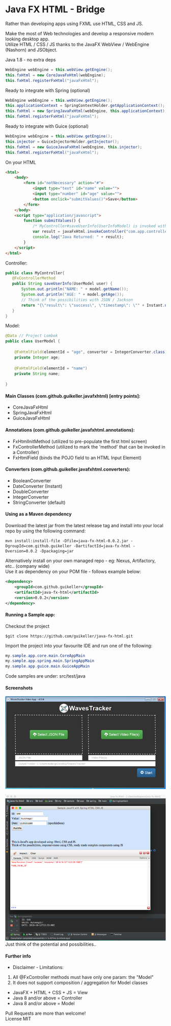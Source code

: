 Java FX HTML - Bridge
============

Rather than developing apps using FXML use HTML, CSS and JS.

Make the most of Web technologies and develop a responsive modern looking desktop app.<br> 
Utilize HTML / CSS / JS thanks to the JavaFX WebView / WebEngine (Nashorn) and JSObject.

Java 1.8 - no extra deps

```java
WebEngine webEngine = this.webView.getEngine();
this.fxHtml = new CoreJavaFxHtml(webEngine);
this.fxHtml.registerFxHtml("javaFxHtml");
``` 

Ready to integrate with Spring (optional)

```java
WebEngine webEngine = this.webView.getEngine();
this.applicationContext = SpringContextHolder.getApplicationContext();
this.fxHtml = new SpringJavaFxHtml(webEngine, this.applicationContext);
this.fxHtml.registerFxHtml("javaFxHtml");
```

Ready to integrate with Guice (optional)
```java
WebEngine webEngine = this.webView.getEngine();
this.injector = GuiceInjectorHolder.getInjector();
this.fxHtml = new GuiceJavaFxHtml(webEngine, this.injector);
this.fxHtml.registerFxHtml("javaFxHtml");
```

On your HTML
```html
<html>
    <body>
        <form id="notNecessary" action="#">
            <input type="text" id="name" value="">
            <input type="number" id="age" value="">
            <button onclick="submitValues()">Save</button>
        </form>
    </body>
    <script type="application/javascript">
        function submitValues() {
            /* MyController#saveUserInfo(UserInfoModel) is invoked with the 'Model' automagically populated */
            var result = javaFxHtml.invokeController("com.app.controller.MyController", "saveUserInfo");
            console.log("Java Returned: " + result);
        }
    </script>
</html>
```

Controller:
```java
public class MyController{
   @FxControllerMethod
   public String saveUserInfo(UserModel user) {
       System.out.println("NAME: " + model.getName());
       System.out.println("AGE: " + model.getAge());
       // Think of the possibilities with JSON / Jackson
       return "{\"result\": \"success\", \"timestamp\": \"" + Instant.now() + "\"}";
   }
}
```

Model:
```java
@Data // Project Lombok
public class UserModel {

    @FxHtmlField(elementId = "age", converter = IntegerConverter.class)
    private Integer age;

    @FxHtmlField(elementId = "name")
    private String name;

}
```

#### Main Classes (com.github.guikeller.javafxhtml) [entry points]:
 * CoreJavaFxHtml
 * SpringJavaFxHtml
 * GuiceJavaFxHtml
 
#### Annotations (com.github.guikeller.javafxhtml.annotations):
 * FxHtmlInitMethod (utilized to pre-populate the first html screen)
 * FxControllerMethod (utilized to mark the 'method' that can be invoked in a Controller)
 * FxHtmlField (binds the POJO field to an HTML Input Element)
 
#### Converters (com.github.guikeller.javafxhtml.converters):
 * BooleanConverter
 * DateConverter (Instant)
 * DoubleConverter
 * IntegerConverter
 * StringConverter (default) 
 
#### Using as a Maven dependency
Download the latest jar from the latest release tag and install into your local repo by using the following command:
```shell
mvn install:install-file -Dfile=java-fx-html-0.0.2.jar -DgroupId=com.github.guikeller -DartifactId=java-fx-html -Dversion=0.0.2 -Dpackaging=jar
```
Alternatively install on your own managed repo - eg: Nexus, Artifactory, etc.. (company wide)<br>
Use it as dependency on your POM file - follows example below:
```xml
<dependency>
    <groupId>com.github.guikeller</groupId>
    <artifactId>java-fx-html</artifactId>
    <version>0.0.2</version>
</dependency>
```

#### Running a Sample app:

Checkout the project
```
$git clone https://github.com/guikeller/java-fx-html.git
```
Import the project into your favourite IDE and run one of the following:
```java
my.sample.app.core.main.CoreAppMain
my.sample.app.spring.main.SpringAppMain
my.sample.app.guice.main.GuiceAppMain
```
Code samples are under: src/test/java

#### Screenshots
![JavaFX HTML CSS JS PRETTY](https://raw.githubusercontent.com/guikeller/blob/master/java-fx-html-sample2.png)

![JavaFX HTML CSS JS FIREBUG](https://raw.githubusercontent.com/guikeller/blob/master/java-fx-html-sample.png)
Just think of the potential and possibilities..

#### Further info
* Disclaimer - Limitations:
1. All @FxController methods must have only one param: the "Model"
2. It does not support composition / aggregation for Model classes

* JavaFX + HTML + CSS + JS = View
* Java 8 and/or above = Controller
* Java 8 and/or above = Model

Pull Requests are more than welcome!<br>
License MIT
